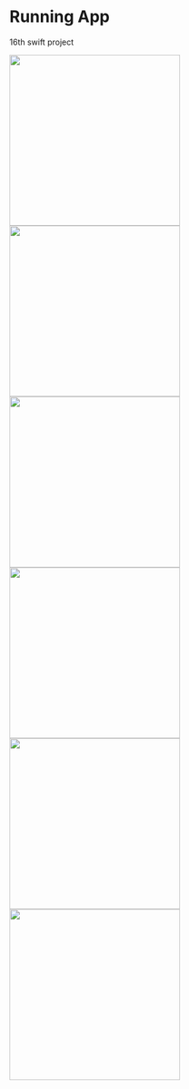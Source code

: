 # Running App

16th swift project

<div>
  <img src="ReadmeImages/ss1.png" width= "300">
  <img src="ReadmeImages/ss2.png" width= "300">
<div>

<div>
  <img src="ReadmeImages/ss3.png" width= "300">
  <img src="ReadmeImages/ss4.png" width= "300">
<div>

<div>
  <img src="ReadmeImages/ss5.png" width= "300">
  <img src="ReadmeImages/ss6.png" width= "300">
<div>


